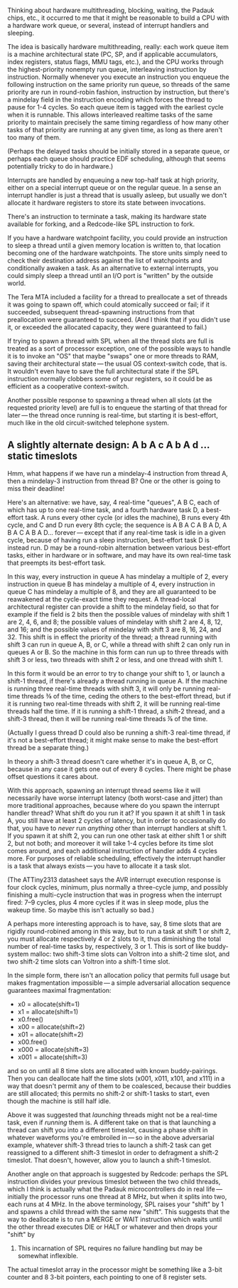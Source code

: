 Thinking about hardware multithreading, blocking, waiting, the Padauk
chips, etc., it occurred to me that it might be reasonable to build a
CPU with a hardware work queue, or several, instead of interrupt
handlers and sleeping.

The idea is basically hardware multithreading, really: each work queue
item is a machine architectural state (PC, SP, and if applicable
accumulators, index registers, status flags, MMU tags, etc.), and the
CPU works through the highest-priority nonempty run queue,
interleaving instruction by instruction.  Normally whenever you
execute an instruction you enqueue the following instruction on the
same priority run queue, so threads of the same priority are run in
round-robin fashion, instruction by instruction, but there's a
mindelay field in the instruction encoding which forces the thread to
pause for 1-4 cycles.  So each queue item is tagged with the earliest
cycle when it is runnable.  This allows interleaved realtime tasks of
the same priority to maintain precisely the same timing regardless of
how many other tasks of that priority are running at any given time,
as long as there aren't too many of them.

(Perhaps the delayed tasks should be initially stored in a separate
queue, or perhaps each queue should practice EDF scheduling, although
that seems potentially tricky to do in hardware.)

Interrupts are handled by enqueuing a new top-half task at high
priority, either on a special interrupt queue or on the regular queue.
In a sense an interrupt handler is just a thread that is usually
asleep, but usually we don't allocate it hardware registers to store
its state between invocations.

There's an instruction to terminate a task, making its hardware state
available for forking, and a Redcode-like SPL instruction to fork.

If you have a hardware watchpoint facility, you could provide an
instruction to sleep a thread until a given memory location is written
to, that location becoming one of the hardware watchpoints.  The store
units simply need to check their destination address against the list
of watchpoints and conditionally awaken a task.  As an alternative to
external interrupts, you could simply sleep a thread until an I/O port
is "written" by the outside world.

The Tera MTA included a facility for a thread to preallocate a set of
threads it was going to spawn off, which could atomically succeed or
fail; if it succeeded, subsequent thread-spawning instructions from
that preallocation were guaranteed to succeed.  (And I think that if
you didn't use it, or exceeded the allocated capacity, they were
guaranteed to fail.)

If trying to spawn a thread with SPL when all the thread slots are
full is treated as a sort of processor exception, one of the possible
ways to handle it is to invoke an "OS" that maybe "swaps" one or more
threads to RAM, saving their architectural state — the usual OS
context-switch code, that is.  It wouldn't even have to save the full
architectural state if the SPL instruction normally clobbers some of
your registers, so it could be as efficient as a cooperative
context-switch.

Another possible response to spawning a thread when all slots (at the
requested priority level) are full is to enqueue the starting of that
thread for later — the thread once running is real-time, but starting
it is best-effort, much like in the old circuit-switched telephone
system.

A slightly alternate design: A b A c A b A d ... static timeslots
-----------------------------------------------------------------

Hmm, what happens if we have run a mindelay-4 instruction from thread
A, then a mindelay-3 instruction from thread B?  One or the other is
going to miss their deadline!

Here's an alternative: we have, say, 4 real-time "queues", A B C, each
of which has up to one real-time task, and a fourth hardware task D, a
best-effort task.  A runs every other cycle (or idles the machine), B
runs every 4th cycle, and C and D run every 8th cycle; the sequence is
A B A C A B A D, A B A C A B A D... forever — except that if any
real-time task is idle in a given cycle, because of having run a sleep
instruction, best-effort task D is instead run.  D may be a
round-robin alternation between various best-effort tasks, either in
hardware or in software, and may have its own real-time task that
preempts its best-effort task.

In this way, every instruction in queue A has mindelay a multiple of
2, every instruction in queue B has mindelay a multiple of 4, every
instruction in queue C has mindelay a multiple of 8, and they are all
guaranteed to be reawakened at the cycle-exact time they request.  A
thread-local architectural register can provide a shift to the
mindelay field, so that for example if the field is 2 bits then the
possible values of mindelay with shift 1 are 2, 4, 6, and 8; the
possible values of mindelay with shift 2 are 4, 8, 12, and 16; and the
possible values of mindelay with shift 3 are 8, 16, 24, and 32.  This
shift is in effect the priority of the thread; a thread running with
shift 3 can run in queue A, B, or C, while a thread with shift 2 can
only run in queues A or B.  So the machine in this form can run up to
three threads with shift 3 or less, two threads with shift 2 or less,
and one thread with shift 1.

In this form it would be an error to try to change your shift to 1, or
launch a shift-1 thread, if there's already a thread running in queue
A.  If the machine is running three real-time threads with shift 3, it
will only be running real-time threads ⅜ of the time, ceding the
others to the best-effort thread, but if it is running two real-time
threads with shift 2, it will be running real-time threads half the
time.  If it is running a shift-1 thread, a shift-2 thread, and a
shift-3 thread, then it will be running real-time threads ⅞ of the
time.

(Actually I guess thread D could also be running a shift-3 real-time
thread, if it's not a best-effort thread; it might make sense to make
the best-effort thread be a separate thing.)

In theory a shift-3 thread doesn't care whether it's in queue A, B, or
C, because in any case it gets one out of every 8 cycles.  There might
be phase offset questions it cares about.

With this approach, spawning an interrupt thread seems like it will
necessarily have worse interrupt latency (both worst-case and jitter)
than more traditional approaches, because where do you spawn the
interrupt handler thread?  What shift do you run it at?  If you spawn
it at shift 1 in task A, you still have at least 2 cycles of latency,
but in order to occasionally do that, you have to *never* run
*anything* other than interrupt handlers at shift 1.  If you spawn it
at shift 2, you can run one other task at either shift 1 or shift 2,
but not both; and moreover it will take 1-4 cycles before its time
slot comes around, and each additional instruction of handler adds 4
cycles more.  For purposes of reliable scheduling, effectively the
interrupt handler is a task that always exists — you have to allocate
it a task slot.

(The ATTiny2313 datasheet says the AVR interrupt execution response is
four clock cycles, minimum, plus normally a three-cycle jump, and
possibly finishing a multi-cycle instruction that was in progress when
the interrupt fired: 7–9 cycles, plus 4 more cycles if it was in sleep
mode, plus the wakeup time.  So maybe this isn't actually so bad.)

A perhaps more interesting approach is to have, say, 8 time slots that
are rigidly round-robined among in this way, but to run a task at
shift 1 or shift 2, you must allocate respectively 4 or 2 slots to it,
thus diminishing the total number of real-time tasks by, respectively,
3 or 1.  This is sort of like buddy-system malloc: two shift-3 time
slots can Voltron into a shift-2 time slot, and two shift-2 time slots
can Voltron into a shift-1 time slot.

In the simple form, there isn't an allocation policy that permits full
usage but makes fragmentation impossible — a simple adversarial
allocation sequence guarantees maximal fragmentation:

- x0 = allocate(shift=1)
- x1 = allocate(shift=1)
- x0.free()
- x00 = allocate(shift=2)
- x01 = allocate(shift=2)
- x00.free()
- x000 = allocate(shift=3)
- x001 = allocate(shift=3)

and so on until all 8 time slots are allocated with known
buddy-pairings.  Then you can deallocate half the time slots (x001,
x011, x101, and x111) in a way that doesn't permit any of them to be
coalesced, because their buddies are still allocated; this permits no
shift-2 or shift-1 tasks to start, even though the machine is still
half idle.

Above it was suggested that *launching* threads might not be a
real-time task, even if *running* them is.  A different take on that
is that launching a thread can shift you into a different timeslot,
causing a phase shift in whatever waveforms you're embroiled in — so
in the above adversarial example, whatever shift-3 thread tries to
launch a shift-2 task can get reassigned to a different shift-3
timeslot in order to defragment a shift-2 timeslot.  That doesn't,
however, allow you to launch a shift-1 timeslot.

Another angle on that approach is suggested by Redcode: perhaps the
SPL instruction divides your previous timeslot between the two child
threads, which I think is actually what the Padauk microcontrollers do
in real life — initially the processor runs one thread at 8 MHz, but
when it splits into two, each runs at 4 MHz.  In the above
terminology, SPL raises your "shift" by 1 and spawns a child thread
with the same new "shift".  This suggests that the way to deallocate
is to run a MERGE or WAIT instruction which waits until the other
thread executes DIE or HALT or whatever and then drops your "shift" by
1.  This incarnation of SPL requires no failure handling but may be
somewhat inflexible.

The actual timeslot array in the processor might be something like a
3-bit counter and 8 3-bit pointers, each pointing to one of 8 register
sets.
